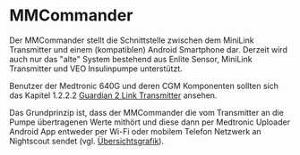 # MMCommander

Der MMCommander stellt die Schnittstelle zwischen dem MiniLink Transmitter und einem (kompatiblen) Android Smartphone dar. Derzeit wird auch nur das "alte" System bestehend aus Enlite Sensor, MiniLink Transmitter und VEO Insulinpumpe unterstützt. 

Benutzer der Medtronic 640G und deren CGM Komponenten sollten sich das Kapitel 1.2.2.2 [Guardian 2 Link Transmitter](../grundlagen/guardian_2_link_transmitter.html) ansehen.

Das Grundprinzip ist, dass der MMCommander die vom Transmitter an die Pumpe übertragenen Werte mithört und diese dann per Medtronic Uploader Android App entweder per Wi-Fi oder mobilem Telefon Netzwerk an Nightscout sendet (vgl. [Übersichtsgrafik](../grundlagen/minilink_transmitter.html)).

